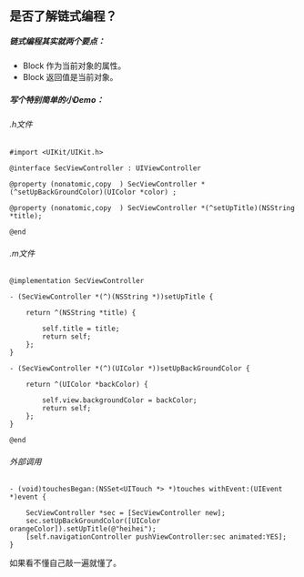 ## 是否了解链式编程？

##### 链式编程其实就两个要点：

- Block 作为当前对象的属性。
- Block 返回值是当前对象。

##### 写个特别简单的小Demo：

###### .h文件

```objc
#import <UIKit/UIKit.h>

@interface SecViewController : UIViewController

@property (nonatomic,copy  ) SecViewController *(^setUpBackGroundColor)(UIColor *color) ;

@property (nonatomic,copy  ) SecViewController *(^setUpTitle)(NSString *title);

@end
```

###### .m文件

```objc
@implementation SecViewController

- (SecViewController *(^)(NSString *))setUpTitle {

    return ^(NSString *title) {

        self.title = title;
        return self;
    };
}

- (SecViewController *(^)(UIColor *))setUpBackGroundColor {

    return ^(UIColor *backColor) {

        self.view.backgroundColor = backColor;
        return self;
    };
}

@end
```

###### 外部调用

```objc
- (void)touchesBegan:(NSSet<UITouch *> *)touches withEvent:(UIEvent *)event {

    SecViewController *sec = [SecViewController new];
    sec.setUpBackGroundColor([UIColor orangeColor]).setUpTitle(@"heihei");
    [self.navigationController pushViewController:sec animated:YES];
}
```

如果看不懂自己敲一遍就懂了。